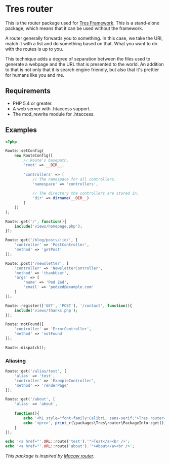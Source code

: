 Tres router
===========

This is the router package used for [Tres Framework](https://github.com/tres-framework/Tres). 
This is a stand-alone package, which means that it can be used without the framework.

A router generally forwards you to something. In this case, we take the URI, match it with a 
list and do something based on that. What you want to do with the routes is up to you.

This technique adds a degree of separation between the files used to generate a webpage and the 
URL that is presented to the world. An addition to that is not only that it is search engine friendly,
but also that it's prettier for humans like you and me.

## Requirements
- PHP 5.4 or greater.
- A web server with .htaccess support.
- The mod_rewrite module for .htaccess.

## Examples
```php
<?php

Route::setConfig(
    new RouteConfig([
        // Route's basepath.
        'root' => __DIR__,
        
        'controllers' => [
            // The namespace for all controllers.
            'namespace' => 'controllers',
            
            // The directory the controllers are stored in.
            'dir' => dirname(__DIR__)
        ]
    ])
);

Route::get('/', function(){
    include('views/homepage.php');
});

Route::get('/blog/posts/:id/', [
    'controller' => 'PostController',
    'method' => 'getPost'
]);

Route::post('/newsletter', [
    'controller' => 'NewsletterController',
    'method' => 'thankUser',
    'args' => [
        'name' => 'Ped Zed',
        'email' => 'pedzed@example.com'
    ]
]);

Route::register(['GET', 'POST'], '/contact', function(){
    include('views/thanks.php');
});

Route::notFound([
    'controller' => 'ErrorController',
    'method' => 'notFound'
]);

Route::dispatch();
```
### Aliasing
```php
Route::get('/alias/test', [
    'alias' => 'test',
    'controller' => 'ExampleController',
    'method' => 'renderPage'
]);

Route::get('/about', [
    'alias' => 'about',
    
    function(){
        echo '<h1 style="font-family:Calibri, sans-serif;">Tres router</h1>';
        echo '<pre>', print_r(\packages\Tres\router\PackageInfo::get()), '</pre>';
    }
]);

echo '<a href="'.URL::route('test').'">Test</a><br />';
echo '<a href="'.URL::route('about').'">About</a><br />';
```

*This package is inspired by [Macaw router](https://github.com/NoahBuscher/Macaw).*
